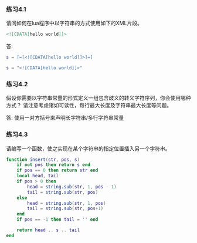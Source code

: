 

### 练习4.1

请问如何在lua程序中以字符串的方式使用如下的XML片段。

```xml
<![CDATA[hello world]]>
```

答: 

```lua
s = [=[<![CDATA[hello world]]>]=]
```

```lua
s = "<![CDATA[hello world]]>"
```

### 练习4.2

假设你需要以字符串常量的形式定义一组包含歧义的转义字符序列，你会使用哪种方式？ 
请注意考虑诸如可读性，每行最大长度及字符串最大长度等问题。

答: 使用一对方括号来声明长字符串/多行字符串常量

### 练习4.3

请编写一个函数，使之实现在某个字符串的指定位置插入另一个字符串。

```lua
function insert(str, pos, s)
    if not pos then return s end
    if pos == 0 then return str end
    local head, tail
    if pos > 0 then
        head = string.sub(str, 1, pos - 1)
        tail = string.sub(str, pos)
    else
        head = string.sub(str, 1, pos)
        tail = string.sub(str, pos+1)
    end
    if pos == -1 then tail = '' end

    return head .. s .. tail
end
```